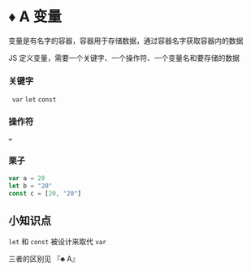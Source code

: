 # ♦️ A 变量

变量是有名字的容器，容器用于存储数据，通过容器名字获取容器内的数据

JS 定义变量，需要一个关键字、一个操作符、一个变量名和要存储的数据


### 关键字

```	var``` ```let``` ```const``` 

### 操作符

```=```

### 栗子

```js
var a = 20
let b = "20"
const c = [20, "20"]	
```

## 小知识点

```let``` 和 ```const``` 被设计来取代 ```var```

三者的区别见 『♣️ A』
